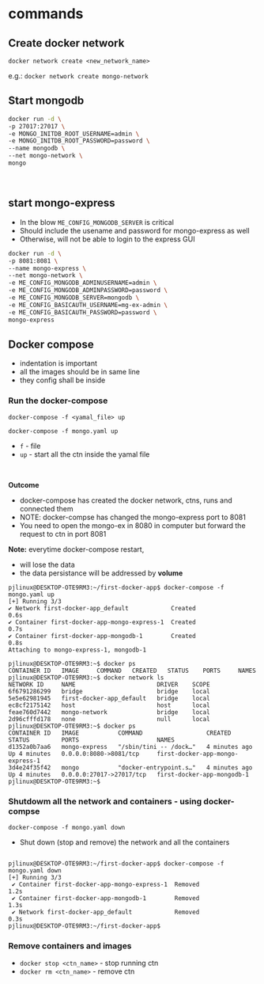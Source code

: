 # commands

## Create docker network

`
docker network create <new_network_name>
`
<br>

e.g.: `docker network create mongo-network`

## Start mongodb
```bash
docker run -d \
-p 27017:27017 \
-e MONGO_INITDB_ROOT_USERNAME=admin \
-e MONGO_INITDB_ROOT_PASSWORD=password \
--name mongodb \
--net mongo-network \
mongo
```
<br>

## start mongo-express
- In the blow `ME_CONFIG_MONGODB_SERVER` is critical
- Should include the usename and password for mongo-express as well
- Otherwise, will not be able to login to the express GUI

```bash
docker run -d \
-p 8081:8081 \
--name mongo-express \
--net mongo-network \
-e ME_CONFIG_MONGODB_ADMINUSERNAME=admin \
-e ME_CONFIG_MONGODB_ADMINPASSWORD=password \
-e ME_CONFIG_MONGODB_SERVER=mongodb \
-e ME_CONFIG_BASICAUTH_USERNAME=mg-ex-admin \
-e ME_CONFIG_BASICAUTH_PASSWORD=password \
mongo-express
```
## Docker compose
- indentation is important
- all the images should be in same line
- they config shall be inside

### Run the docker-compose
`docker-compose -f <yamal_file> up` <br>

`docker-compose -f mongo.yaml up`
- `f` - file
- `up` - start all the ctn inside the yamal file

<br>

**Outcome**
- docker-compose has created the docker network, ctns, runs and connected them
- NOTE: docker-compse has changed the mongo-express port to 8081
- You need to open the mongo-ex in 8080 in computer but forward the request to ctn in port 8081

**Note:** 
everytime docker-compose restart,
- will lose the data
- the data persistance will be addressed by __volume__


 ```ubuntu
 pjlinux@DESKTOP-OTE9RM3:~/first-docker-app$ docker-compose -f mongo.yaml up
[+] Running 3/3
 ✔ Network first-docker-app_default            Created                                                                   0.6s
 ✔ Container first-docker-app-mongo-express-1  Created                                                                   0.7s
 ✔ Container first-docker-app-mongodb-1        Created                                                                   0.8s
Attaching to mongo-express-1, mongodb-1
 ```

 ```Ubuntu
 pjlinux@DESKTOP-OTE9RM3:~$ docker ps
CONTAINER ID   IMAGE     COMMAND   CREATED   STATUS    PORTS     NAMES
pjlinux@DESKTOP-OTE9RM3:~$ docker network ls
NETWORK ID     NAME                       DRIVER    SCOPE
6f6791286299   bridge                     bridge    local
5e5e62981945   first-docker-app_default   bridge    local
ec8cf2175142   host                       host      local
feae760d7442   mongo-network              bridge    local
2d96cfffd178   none                       null      local
pjlinux@DESKTOP-OTE9RM3:~$ docker ps
CONTAINER ID   IMAGE           COMMAND                  CREATED         STATUS         PORTS                      NAMES
d1352a0b7aa6   mongo-express   "/sbin/tini -- /dock…"   4 minutes ago   Up 4 minutes   0.0.0.0:8080->8081/tcp     first-docker-app-mongo-express-1
3d4e24f35f42   mongo           "docker-entrypoint.s…"   4 minutes ago   Up 4 minutes   0.0.0.0:27017->27017/tcp   first-docker-app-mongodb-1
pjlinux@DESKTOP-OTE9RM3:~$

 ```

### Shutdowm all the network and containers - using docker-compse
`docker-compose -f mongo.yaml down`
- Shut down (stop and remove) the network and all the containers

```Ubuntu

pjlinux@DESKTOP-OTE9RM3:~/first-docker-app$ docker-compose -f mongo.yaml down
[+] Running 3/3
 ✔ Container first-docker-app-mongo-express-1  Removed                                                                   1.2s
 ✔ Container first-docker-app-mongodb-1        Removed                                                                   1.3s
 ✔ Network first-docker-app_default            Removed                                                                   0.3s
pjlinux@DESKTOP-OTE9RM3:~/first-docker-app$
```

### Remove containers and images

- `docker stop <ctn_name>` -  stop running ctn
- `docker rm <ctn_name>` - remove ctn
